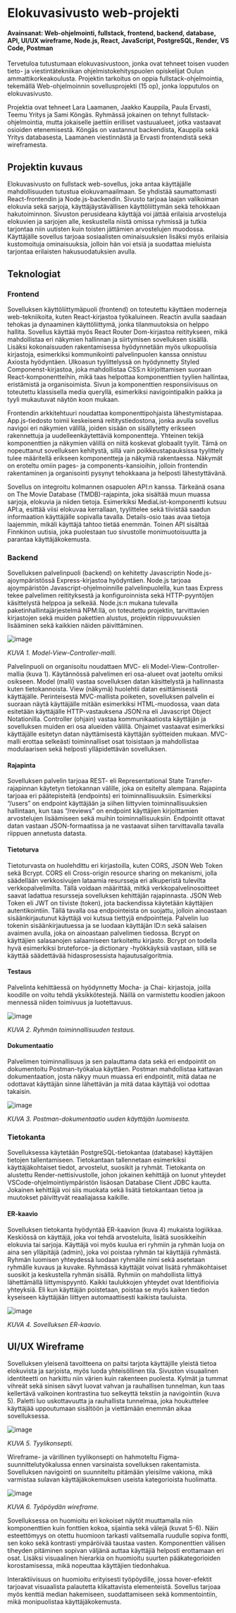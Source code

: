 # Elokuvasivusto web-projekti

#### Avainsanat: Web-ohjelmointi, fullstack, frontend, backend, database, API, UI/UX wireframe, Node.js, React, JavaScript, PostgreSQL, Render, VS Code, Postman

Tervetuloa tutustumaan elokuvasivustoon, jonka ovat tehneet toisen vuoden tieto- ja viestintätekniikan ohjelmistokehityspuolen opiskelijat Oulun ammattikorkeakoulusta. Projektin tarkoitus on oppia fullstack-ohjelmointia, tekemällä Web-ohjelmoinnin sovellusprojekti (15 op), jonka lopputulos on elokuvasivusto.

Projektia ovat tehneet Lara Laamanen, Jaakko Kauppila, Paula Ervasti, Teemu Yritys ja Sami Köngäs. Ryhmässä jokainen on tehnyt fullstack-ohjelmointia, mutta jokaiselle jaettiin erilliset vastuualueet, jotka vastaavat osioiden etenemisestä. Köngäs on vastannut backendista, Kauppila sekä Yritys databasesta, Laamanen viestinnästä ja Ervasti frontendistä sekä wireframesta.

## Projektin kuvaus

Elokuvasivusto on fullstack web-sovellus, joka antaa käyttäjälle mahdollisuuden tutustua elokuvamaailmaan. Se yhdistää saumattomasti React-frontendin ja Node.js-backendin. Sivusto tarjoaa laajan valikoiman elokuvia sekä sarjoja, käyttäjäystävällisen käyttöliittymän sekä tehokkaan hakutoiminnon. Sivuston perusideana käyttäjä voi jättää erilaisia arvosteluja elokuvien ja sarjojen alle, keskustella niistä omissa ryhmissä ja tutkia tarjontaa niin uutisten kuin toisten jättämien arvostelujen muodossa. Käyttäjälle sovellus tarjoaa sosiaalisten ominaisuuksien lisäksi myös erilaisia kustomoituja ominaisuuksia, jolloin hän voi etsiä ja suodattaa mieluista tarjontaa erilaisten hakusuodatuksien avulla. 

## Teknologiat

### Frontend

Sovelluksen käyttöliittymäpuoli (frontend) on toteutettu käyttäen moderneja web-tekniikoita, kuten React-kirjastoa työkaluineen. Reactin avulla saadaan tehokas ja dynaaminen käyttöliittymä, jonka tilanmuutoksia on helppo hallita. Sovellus käyttää myös React Router Dom-kirjastoa reititykseen, mikä mahdollistaa eri näkymien hallinnan ja siirtymisen sovelluksen sisällä. Lisäksi kokonaisuuden rakentamisessa hyödynnetään myös ulkopuolisia kirjastoja, esimerkiksi kommunikointi palvelinpuolen kanssa onnistuu Axiosta hyödyntäen. Ulkoasun tyylittelyssä on hyödynnetty Styled Componenst-kirjastoa, joka mahdollistaa CSS:n kirjoittamisen suoraan React-komponentteihin, mikä taas helpottaa komponenttien tyylien hallintaa, eristämistä ja organisoimista. Sivun ja komponenttien responsiivisuus on toteutettu klassisella media queryllä, esimerkiksi navigointipalkin paikka ja tyyli mukautuvat näytön koon mukaan.

Frontendin arkkitehtuuri noudattaa komponenttipohjaista lähestymistapaa. App.js-tiedosto toimii keskeisenä reititystiedostona, jonka avulla sovellus navigoi eri näkymien välillä, joiden sisään on sisällytetty erikseen rakennettuja ja uudelleenkäytettäviä komponentteja. Yhteinen tekijä komponenttien ja näkymien välillä on niitä koskevat globaalit tyylit. Tämä on nopeuttanut sovelluksen kehitystä, sillä vain poikkeustapauksissa tyylittely tulee määritellä erikseen komponentteja ja näkymiä rakentaessa. Näkymät on eroteltu omiin pages- ja components-kansioihin, jolloin frontendin rakentaminen ja organisointi pysynyt tehokkaana ja helposti lähestyttävänä.

Sovellus on integroitu kolmannen osapuolen API:n kanssa. Tärkeänä osana on The Movie Database (TMDB)-rajapinta, joka sisältää muun muassa sarjoja, elokuvia ja niiden tietoja. Esimerkiksi MediaList-komponentti kutsuu API:a, esittää viisi elokuvaa kerrallaan, tyylittelee sekä tiivistää saadun informaation käyttäjälle sopivalla tavalla. Details-osio taas avaa tietoja laajemmin, mikäli käyttäjä tahtoo tietää enemmän. Toinen API sisältää Finnkinon uutisia, joka puolestaan tuo sivustolle monimuotoisuutta ja parantaa käyttäjäkokemusta. 

### Backend

Sovelluksen palvelinpuoli (backend) on kehitetty Javascriptin Node.js-ajoympäristössä Express-kirjastoa hyödyntäen. Node.js tarjoaa ajoympäristön Javascript-ohjelmoinnille palvelinpuolella, kun taas Express tekee palvelimen reitityksestä ja konfiguroinnista sekä HTTP-pyyntöjen käsittelystä helppoa ja selkeää. Node.js:n mukana tulevalla paketinhallintajärjestelmä NPM:llä, on toteutettu projektin, tarvittavien kirjastojen sekä muiden pakettien alustus, projektin riippuvuuksien lisääminen sekä kaikkien näiden päivittäminen.

![image](https://github.com/Web-Software-Project-Group20/MovieApp/assets/122626028/4604d490-bdd0-4d6e-98f1-a1b53082df91)

*KUVA 1. Model-View-Controller-malli.*

Palvelinpuoli on organisoitu noudattaen MVC- eli Model-View-Controller-mallia (kuva 1). Käytännössä palvelimen eri osa-alueet ovat jaoteltu omiksi osikseen. Model (malli) vastaa sovelluksen datan käsittelystä ja hallinnasta kuten tietokannoista. View (näkymä) huolehtii datan esittämisestä käyttäjälle. Perinteisestä MVC-mallista poiketen, sovelluksen palvelin ei suoraan näytä käyttäjälle mitään esimerkiksi HTML-muodossa, vaan data esitetään käyttäjälle HTTP-vastauksena JSON:na eli Javascript Object Notationilla. Controller (ohjain) vastaa kommunikaatiosta käyttäjän ja sovelluksen muiden eri osa alueiden välillä. Ohjaimet vastaavat esimerkiksi käyttäjälle esitetyn datan näyttämisestä käyttäjän syötteiden mukaan. MVC-malli erottaa selkeästi toiminnalliset osat toisistaan ja mahdollistaa modulaarisen sekä helposti ylläpidettävän sovelluksen.

#### Rajapinta

Sovelluksen palvelin tarjoaa REST- eli Representational State Transfer-rajapinnan käytetyn tietokannan välille, joka on esitelty alempana. Rajapinta tarjoaa eri päätepisteitä (endpoints) eri toiminnallisuuksiin. Esimerkiksi “/users” on endpoint käyttäjään ja siihen liittyvien toiminnallisuuksien hallintaan, kun taas “/reviews” on endpoint käyttäjien kirjoittamien arvostelujen lisäämiseen sekä muihin toiminnallisuuksiin. Endpointit ottavat datan vastaan JSON-formaatissa ja ne vastaavat siihen tarvittavalla tavalla riippuen annetusta datasta.

#### Tietoturva

Tietoturvasta on huolehdittu eri kirjastoilla, kuten CORS, JSON Web Token sekä Bcrypt. CORS eli Cross-origin resource sharing on mekanismi, jolla säädellään verkkosivujen lataamia resursseja eri alkuperistä tulevilta verkkopalvelimilta. Tällä voidaan määrittää, mitkä verkkopalvelinosoitteet saavat ladattua resursseja sovelluksen kehittäjän rajapinnasta. JSON Web Token eli JWT on tiiviste (token), jota backendissa käytetään käyttäjien autentikointiin. Tällä tavalla osa endpointeista on suojattu, jolloin ainoastaan sisäänkirjautunut käyttäjä voi kutsua tiettyjä endpointteja. Palvelin luo tokenin sisäänkirjautuessa ja se luodaan käyttäjän ID:n sekä salaisen avaimen avulla, joka on ainoastaan palvelimen tiedossa. Bcrypt on käyttäjien salasanojen salaamiseen tarkoitettu kirjasto. Bcrypt on todella hyvä esimerkiksi bruteforce- ja dictionary -hyökkäyksiä vastaan, sillä se käyttää säädettävää hidasprosessista hajautusalgoritmia.

#### Testaus

Palvelinta kehittäessä on hyödynnetty Mocha- ja Chai- kirjastoja, joilla koodille on voitu tehdä yksikkötestejä. Näillä on varmistettu koodien jakoon mennessä niiden toimivuus ja luotettavuus.

![image](https://github.com/Web-Software-Project-Group20/MovieApp/assets/122626028/23776b69-6a1e-4a20-bdf6-0e41928c785d)

*KUVA 2. Ryhmän toiminnallisuuden testaus.*

#### Dokumentaatio

Palvelimen toiminnallisuus ja sen palauttama data sekä eri endpointit on dokumentoitu Postman-työkalua käyttäen. Postman mahdollistaa kattavan dokumentaation, josta näkyy muun muassa eri endpointit, mitä dataa ne odottavat käyttäjän sinne lähettävän ja mitä dataa käyttäjä voi odottaa takaisin.

![image](https://github.com/Web-Software-Project-Group20/MovieApp/assets/122626028/a50a3a1a-75ef-4e51-b633-5adc096dade9)

*KUVA 3. Postman-dokumentaatio uuden käyttäjän luomisesta.*

### Tietokanta

Sovelluksessa käytetään PostgreSQL-tietokantaa (database) käyttäjien tietojen tallentamiseen. Tietokantaan tallennetaan esimerkiksi käyttäjäkohtaiset tiedot, arvostelut, suosikit ja ryhmät. Tietokanta on alustettu Render-nettisivustolle, johon jokainen kehittäjä on luonut yhteydet VSCode-ohjelmointiympäristön lisäosan Database Client JDBC kautta. Jokainen kehittäjä voi siis muokata sekä lisätä tietokantaan tietoa ja muutokset päivittyvät reaaliajassa kaikille. 

#### ER-kaavio

Sovelluksen tietokanta hyödyntää ER-kaavion (kuva 4) mukaista logiikkaa. Keskiössä on käyttäjä, joka voi tehdä arvosteluita, lisätä suosikkeihin elokuvia tai sarjoja. Käyttäjä voi myös kuulua eri ryhmiin ja ryhmän luoja on aina sen ylläpitäjä (admin), joka voi poistaa ryhmän tai käyttäjiä ryhmästä. Ryhmän luomisen yhteydessä luodaan ryhmälle nimi sekä asetetaan ryhmälle kuvaus ja kuvake. Ryhmässä käyttäjät voivat lisätä ryhmäkohtaiset suosikit ja keskustella ryhmän sisällä. Ryhmiin on mahdollista liittyä lähettämällä liittymispyyntö. Kaikki taulukkojen yhteydet ovat Identifioivia yhteyksiä. Eli kun käyttäjän poistetaan, poistaa se myös kaiken tiedon kyseiseen käyttäjään liittyen automaattisesti kaikista tauluista.

![image](https://github.com/Web-Software-Project-Group20/MovieApp/assets/122626028/d2157f39-bea6-438e-bc23-69533ee019d1)

*KUVA 4. Sovelluksen ER-kaavio.*

## UI/UX Wireframe

Sovelluksen yleisenä tavoitteena on paitsi tarjota käyttäjille yleistä tietoa elokuvista ja sarjoista, myös luoda yhteisöllinen tila. Sivuston visuaalinen identiteetti on harkittu niin värien kuin rakenteen puolesta. Kylmät ja tummat vihreät sekä sinisen sävyt luovat vahvan ja rauhallisen tunnelman, kun taas kellertävä valkoinen kontrastina tuo selkeyttä tekstiin ja navigointiin (kuva 5). Paletti luo uskottavuutta ja rauhallista tunnelmaa, joka houkuttelee käyttäjää uppoutumaan sisältöön ja viettämään enemmän aikaa sovelluksessa. 

![image](https://github.com/Web-Software-Project-Group20/MovieApp/assets/122626028/6b0f45a2-1acb-4236-858c-ac87e670ad02)

*KUVA 5. Tyylikonsepti.*

Wireframe- ja värillinen tyylikonsepti on hahmoteltu Figma-suunnittelutyökalussa ennen varsinaista sovelluksen rakentamista. Sovelluksen navigointi on suunniteltu pitämään yleisilme vakiona, mikä varmistaa sulavan käyttäjäkokemuksen useista kategorioista huolimatta.

![image](https://github.com/Web-Software-Project-Group20/MovieApp/assets/122626028/26e21cd7-81ad-4cc0-a311-4eb643d9fa86)

*KUVA 6. Työpöydän wireframe.*

Sovelluksessa on huomioitu eri kokoiset näytöt muuttamalla niin komponenttien kuin fonttien kokoa, sijaintia sekä välejä (kuvat 5-6). Näin esteettömyys on otettu huomioon tarkasti valitsemalla ruudulle sopiva fontti, sen koko sekä kontrasti ympäröivää taustaa vasten. Komponenttien välisen tiheyden pitäminen sopivan väljänä auttaa käyttäjiä helposti erottamaan eri osat. Lisäksi visuaalinen hierarkia on huomioitu suurten pääkategorioiden korostamisessa, mikä nopeuttaa käyttäjien tiedonhakua.

Interaktiivisuus on huomioitu erityisesti työpöydille, jossa hover-efektit tarjoavat visuaalista palautetta klikattavista elementeistä. Sovellus tarjoaa myös kenttiä median hakemiseen, suodattamiseen sekä kommentointiin, mikä monipuolistaa käyttäjäkokemusta.




